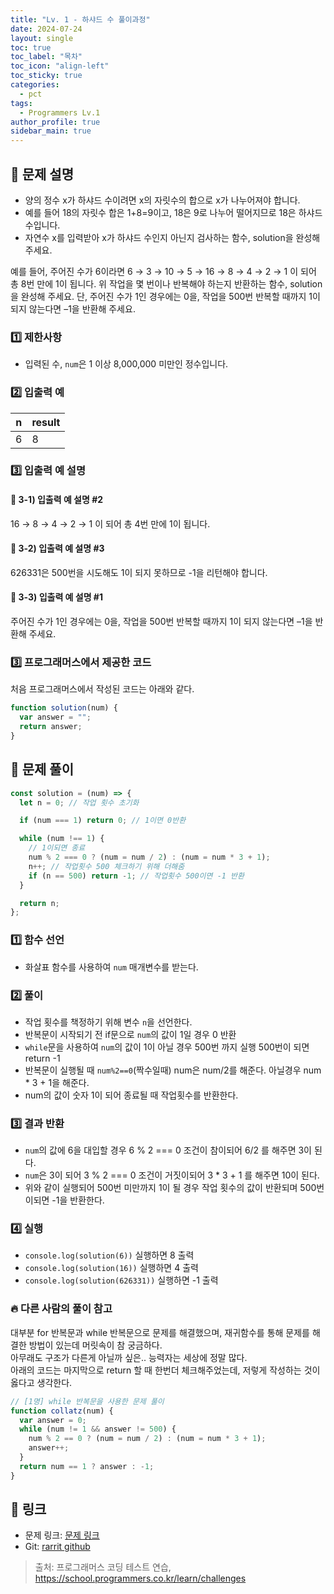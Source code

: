 ```yaml
---
title: "Lv. 1 - 하샤드 수 풀이과정"
date: 2024-07-24
layout: single
toc: true
toc_label: "목차"
toc_icon: "align-left"
toc_sticky: true
categories:
  - pct
tags:
  - Programmers Lv.1
author_profile: true
sidebar_main: true
---
```


## :ledger: 문제 설명

- 양의 정수 x가 하샤드 수이려면 x의 자릿수의 합으로 x가 나누어져야 합니다.
- 예를 들어 18의 자릿수 합은 1+8=9이고, 18은 9로 나누어 떨어지므로 18은 하샤드 수입니다.
- 자연수 x를 입력받아 x가 하샤드 수인지 아닌지 검사하는 함수, solution을 완성해주세요.

예를 들어, 주어진 수가 6이라면 6 → 3 → 10 → 5 → 16 → 8 → 4 → 2 → 1 이 되어 총 8번 만에 1이 됩니다. 위 작업을 몇 번이나 반복해야 하는지 반환하는 함수, solution을 완성해 주세요. 단, 주어진 수가 1인 경우에는 0을, 작업을 500번 반복할 때까지 1이 되지 않는다면 –1을 반환해 주세요.

### :one: 제한사항

- 입력된 수, `num`은 1 이상 8,000,000 미만인 정수입니다.

### :two: 입출력 예

| n   | result |
| --- | ------ |
| 6   | 8      |

### :three: 입출력 예 설명

#### :pushpin: 3-1) 입출력 예 설명 #2

16 → 8 → 4 → 2 → 1 이 되어 총 4번 만에 1이 됩니다.

#### :pushpin: 3-2) 입출력 예 설명 #3

626331은 500번을 시도해도 1이 되지 못하므로 -1을 리턴해야 합니다.

#### :pushpin: 3-3) 입출력 예 설명 #1

주어진 수가 1인 경우에는 0을, 작업을 500번 반복할 때까지 1이 되지 않는다면 –1을 반환해 주세요.

### :three: 프로그래머스에서 제공한 코드

처음 프로그래머스에서 작성된 코드는 아래와 같다.

```javascript
function solution(num) {
  var answer = "";
  return answer;
}
```

## :ledger: 문제 풀이

```javascript
const solution = (num) => {
  let n = 0; // 작업 횟수 초기화

  if (num === 1) return 0; // 1이면 0반환

  while (num !== 1) {
    // 1이되면 종료
    num % 2 === 0 ? (num = num / 2) : (num = num * 3 + 1);
    n++; // 작업횟수 500 체크하기 위해 더해줌
    if (n == 500) return -1; // 작업횟수 500이면 -1 반환
  }

  return n;
};
```

### :one: 함수 선언

- 화살표 함수를 사용하여 `num` 매개변수를 받는다.

### :two: 풀이

- 작업 횟수를 책정하기 위해 변수 `n`을 선언한다.
- 반복문이 시작되기 전 if문으로 `num`의 값이 1일 경우 0 반환
- `while`문을 사용하여 `num`의 값이 1이 아닐 경우 500번 까지 실행 500번이 되면 return -1
- 반복문이 실행될 때 `num%2==0`(짝수일때) num은 num/2를 해준다. 아닐경우 num \* 3 + 1을 해준다.
- num의 값이 숫자 1이 되어 종료될 때 작업횟수를 반환한다.

### :three: 결과 반환

- `num`의 값에 6을 대입할 경우 6 % 2 === 0 조건이 참이되어 6/2 를 해주면 3이 된다.
- `num`은 3이 되어 3 % 2 === 0 조건이 거짓이되어 3 \* 3 + 1 를 해주면 10이 된다.
- 위와 같이 실행되어 500번 미만까지 1이 될 경우 작업 횟수의 값이 반환되며 500번이되면 -1을 반환한다.

### :four: 실행

- `console.log(solution(6))` 실행하면 8 출력
- `console.log(solution(16))` 실행하면 4 출력
- `console.log(solution(626331))` 실행하면 -1 출력

### :fire: 다른 사람의 풀이 참고

대부분 for 반복문과 while 반복문으로 문제를 해결했으며, 재귀함수를 통해 문제를 해결한 방법이 있는데 머릿속이 참 궁금하다.<br/>
아무래도 구조가 다른게 아닐까 싶은.. 능력자는 세상에 정말 많다.<br/>
아래의 코드는 마지막으로 return 할 때 한번더 체크해주었는데, 저렇게 작성하는 것이 옳다고 생각한다.

```javascript
// [1명] while 반복문을 사용한 문제 풀이
function collatz(num) {
  var answer = 0;
  while (num != 1 && answer != 500) {
    num % 2 == 0 ? (num = num / 2) : (num = num * 3 + 1);
    answer++;
  }
  return num == 1 ? answer : -1;
}
```

## :link: 링크

- 문제 링크: [문제 링크](https://school.programmers.co.kr/learn/courses/30/lessons/12943)
- Git: [rarrit github](https://github.com/rarrit/programmers-coding-test/tree/main/%ED%94%84%EB%A1%9C%EA%B7%B8%EB%9E%98%EB%A8%B8%EC%8A%A4/1/12943.%E2%80%85%EC%BD%9C%EB%9D%BC%EC%B8%A0%E2%80%85%EC%B6%94%EC%B8%A1)

> 출처: 프로그래머스 코딩 테스트 연습, https://school.programmers.co.kr/learn/challenges
